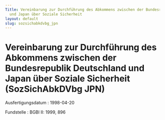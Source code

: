 ```yaml
---
Title: Vereinbarung zur Durchführung des Abkommens zwischen der Bundesrepublik Deutschland
  und Japan über Soziale Sicherheit
layout: default
slug: sozsichabkdvbg_jpn
---
```


# Vereinbarung zur Durchführung des Abkommens zwischen der Bundesrepublik Deutschland und Japan über Soziale Sicherheit (SozSichAbkDVbg JPN)

Ausfertigungsdatum
:   1998-04-20

Fundstelle
:   BGBl II: 1999, 896

